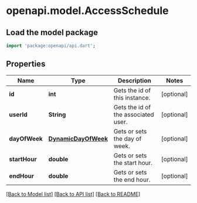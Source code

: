 # openapi.model.AccessSchedule

## Load the model package
```dart
import 'package:openapi/api.dart';
```

## Properties
Name | Type | Description | Notes
------------ | ------------- | ------------- | -------------
**id** | **int** | Gets the id of this instance. | [optional] 
**userId** | **String** | Gets the id of the associated user. | [optional] 
**dayOfWeek** | [**DynamicDayOfWeek**](DynamicDayOfWeek.md) | Gets or sets the day of week. | [optional] 
**startHour** | **double** | Gets or sets the start hour. | [optional] 
**endHour** | **double** | Gets or sets the end hour. | [optional] 

[[Back to Model list]](../README.md#documentation-for-models) [[Back to API list]](../README.md#documentation-for-api-endpoints) [[Back to README]](../README.md)


